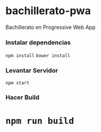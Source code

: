 # bachillerato-pwa
Bachillerato en Progressive Web App

### Instalar dependencias

```npm install```
```bower install```

### Levantar Servidor

```npm start```

### Hacer Build

```npm run build```
=======
